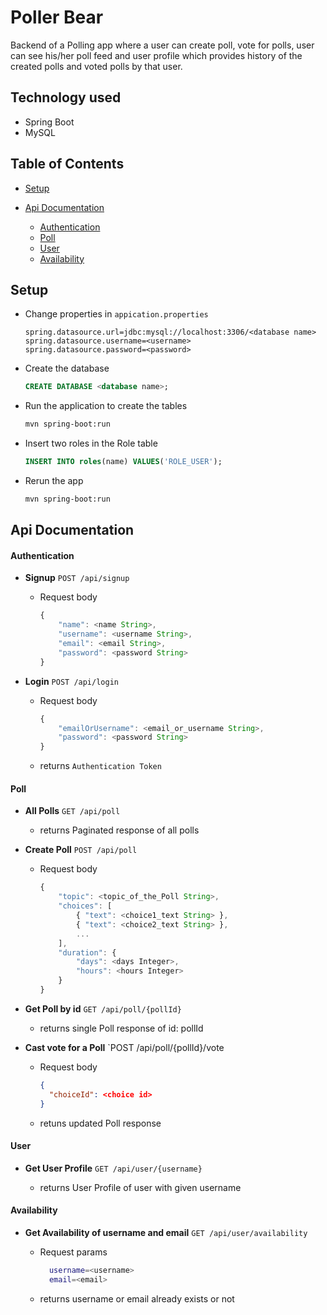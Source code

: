 # Poller Bear

Backend of a Polling app where a user can create poll, vote for polls, user can see his/her poll feed and user profile which provides history of the created polls and voted polls by that user.

## Technology used

- Spring Boot
- MySQL

## Table of Contents

- [Setup](#setup)
- [Api Documentation](#api_doc)

  - [Authentication](#authentication)
  - [Poll](#poll)
  - [User](#user)
  - [Availability](#availability)

<a name="setup"></a>

## Setup

- Change properties in `appication.properties`

  ```properties
  spring.datasource.url=jdbc:mysql://localhost:3306/<database name>
  spring.datasource.username=<username>
  spring.datasource.password=<password>
  ```

- Create the database

  ```sql
  CREATE DATABASE <database name>;
  ```

- Run the application to create the tables
  ```bash
  mvn spring-boot:run
  ```
- Insert two roles in the Role table

  ```sql
  INSERT INTO roles(name) VALUES('ROLE_USER');
  ```

- Rerun the app
  ```bash
  mvn spring-boot:run
  ```

<a name="api_doc"></a>

## Api Documentation

<a name="authentication"></a>

#### Authentication

- **Signup** `POST /api/signup`

  - Request body

    ```javascript
    {
        "name": <name String>,
        "username": <username String>,
        "email": <email String>,
        "password": <password String>
    }
    ```

- **Login** `POST /api/login`

  - Request body

    ```javascript
    {
        "emailOrUsername": <email_or_username String>,
        "password": <password String>
    }
    ```

  - returns `Authentication Token`

<a name="poll"></a>

#### Poll

- **All Polls** `GET /api/poll`

  - returns Paginated response of all polls

- **Create Poll** `POST /api/poll`

  - Request body

    ```javascript
    {
        "topic": <topic_of_the_Poll String>,
        "choices": [
            { "text": <choice1_text String> },
            { "text": <choice2_text String> },
            ...
        ],
        "duration": {
            "days": <days Integer>,
            "hours": <hours Integer>
        }
    }
    ```

- **Get Poll by id** `GET /api/poll/{pollId}`

  - returns single Poll response of id: pollId

- **Cast vote for a Poll** `POST /api/poll/{pollId}/vote
  - Request body
    ```json
    {
      "choiceId": <choice id>
    }
    ```
  * retuns updated Poll response

<a name="user"></a>

#### User

- **Get User Profile** `GET /api/user/{username}`

  - returns User Profile of user with given username

<a name="availability"></a>

#### Availability

- **Get Availability of username and email** `GET /api/user/availability`

  - Request params
    ```bash
      username=<username>
      email=<email>
    ```

  * returns username or email already exists or not
